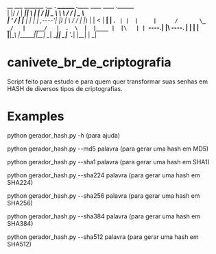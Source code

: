   __  ___  _______ .__   __.   ______ .______      ____    ____ .______   
 |  |/  / |   ____||  \ |  |  /      ||   _  \     \   \  /   / |   _  \  
 |  '  /  |  |__   |   \|  | |  ,----'|  |_)  |     \   \/   /  |  |_)  | 
 |    <   |   __|  |  . `  | |  |     |      /       \_    _/   |   ___/  
 |  .  \  |  |____ |  |\   | |  `----.|  |\  \----.    |  |     |  |      
 |__|\__\ |_______||__| \__|  \______|| _| `._____|    |__|     | _|

# canivete_br_de_criptografia
Script feito para estudo e para quem quer transformar suas senhas em HASH de diversos tipos de criptografias.

# Examples

python gerador_hash.py -h (para ajuda)

python gerador_hash.py --md5 palavra (para gerar uma hash em MD5)

python gerador_hash.py --sha1 palavra (para gerar uma hash em SHA1)

python gerador_hash.py --sha224 palavra (para gerar uma hash em SHA224)

python gerador_hash.py --sha256 palavra (para gerar uma hash em SHA256)

python gerador_hash.py --sha384 palavra (para gerar uma hash em SHA384)

python gerador_hash.py --sha512 palavra (para gerar uma hash em SHA512)
